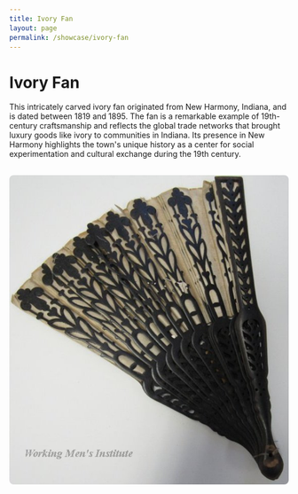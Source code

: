 ```yaml
---
title: Ivory Fan
layout: page
permalink: /showcase/ivory-fan
---
```


# Ivory Fan

This intricately carved ivory fan originated from New Harmony, Indiana, and is dated between 1819 and 1895. The fan is a remarkable example of 19th-century craftsmanship and reflects the global trade networks that brought luxury goods like ivory to communities in Indiana. Its presence in New Harmony highlights the town's unique history as a center for social experimentation and cultural exchange during the 19th century.

<img src="/assets/img/ivory_fan.jpg" alt="Ivory Fan from New Harmony, Indiana" style="max-width: 100%; height: auto; margin-top: 1rem; border-radius: 8px;">
